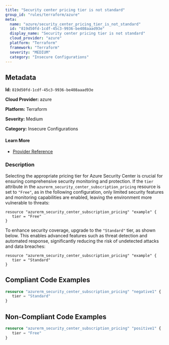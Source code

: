 ```yaml
---
title: "Security center pricing tier is not standard"
group_id: "rules/terraform/azure"
meta:
  name: "azure/security_center_pricing_tier_is_not_standard"
  id: "819d50fd-1cdf-45c3-9936-be408aaad93e"
  display_name: "Security center pricing tier is not standard"
  cloud_provider: "azure"
  platform: "Terraform"
  framework: "Terraform"
  severity: "MEDIUM"
  category: "Insecure Configurations"
---
```

## Metadata

**Id:** `819d50fd-1cdf-45c3-9936-be408aaad93e`

**Cloud Provider:** azure

**Platform:** Terraform

**Severity:** Medium

**Category:** Insecure Configurations

#### Learn More

 - [Provider Reference](https://registry.terraform.io/providers/hashicorp/azurerm/latest/docs/resources/security_center_subscription_pricing)

### Description

 Selecting the appropriate pricing tier for Azure Security Center is crucial for ensuring comprehensive security monitoring and protection. If the `tier` attribute in the `azurerm_security_center_subscription_pricing` resource is set to `"Free"`, as in the following configuration, only limited security features and monitoring capabilities are enabled, leaving the environment more vulnerable to threats:

```
resource "azurerm_security_center_subscription_pricing" "example" {
   tier = "Free"
}
```

To enhance security coverage, upgrade to the `"Standard"` tier, as shown below. This enables advanced features such as threat detection and automated response, significantly reducing the risk of undetected attacks and data breaches:

```
resource "azurerm_security_center_subscription_pricing" "example" {
   tier = "Standard"
}
```




## Compliant Code Examples
```terraform
resource "azurerm_security_center_subscription_pricing" "negative1" {
   tier = "Standard"
}
```
## Non-Compliant Code Examples
```terraform
resource "azurerm_security_center_subscription_pricing" "positive1" {
   tier = "Free"
}
```